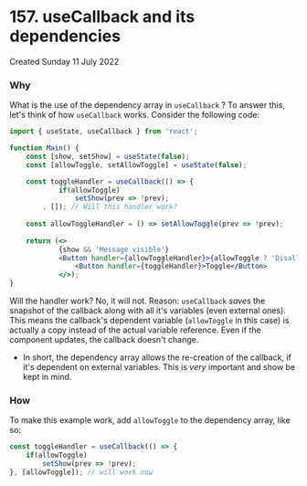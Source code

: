 # 157. useCallback and its dependencies
Created Sunday 11 July 2022

### Why
What is the use of the dependency array in `useCallback` ? To answer this, let's think of how `useCallback` works. Consider the following code:
```jsx
import { useState, useCallback } from 'react';

function Main() {
	const [show, setShow] = useState(false);
	const [allowToggle, setAllowToggle] = useState(false);

	const toggleHandler = useCallback(() => {
			if(allowToggle)
				setShow(prev => !prev);
		, []); // Will this handler work?
		
	const allowToggleHandler = () => setAllowToggle(prev => !prev);
		
	return (<>
			{show && 'Message visible'}
			<Button handler={allowToggleHandler}>{allowToggle ? 'Disallow' : 'Allow'}Toggle</Button>
				<Button handler={toggleHandler}>Toggle</Button>		
			</>);
}
```
Will the handler work? No, it will not. Reason: `useCallback` *saves* the snapshot of the callback along with all it's variables (even external ones). This means the callback's dependent variable (`allowToggle` in this case) is actually a copy instead of the actual variable reference. Even if the component updates, the callback doesn't change.

- In short, the dependency array allows the re-creation of the callback, if it's dependent on external variables. This is *very* important and show be kept in mind.

### How
To make this example work, add `allowToggle` to the dependency array, like so:
```jsx
const toggleHandler = useCallback(() => {
	if(allowToggle)
		setShow(prev => !prev);
}, [allowToggle]); // will work now
```